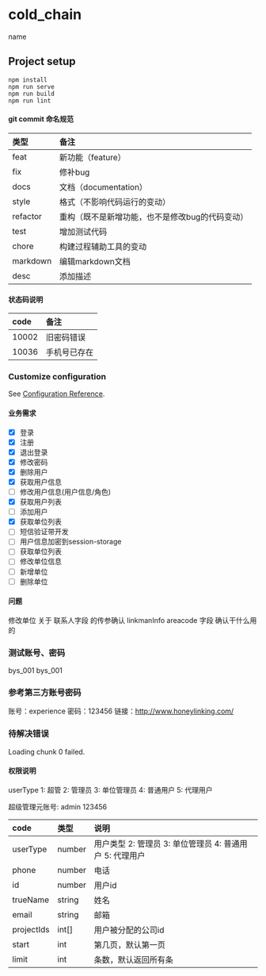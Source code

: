# cold_chain
name

## Project setup
```
npm install
npm run serve
npm run build
npm run lint
```

#### git commit 命名规范
| 类型 | 备注 |
|:-------- |:---- |
| feat     | 新功能（feature）|
| fix      | 修补bug|
| docs     | 文档（documentation）|
| style    |  格式（不影响代码运行的变动）|
| refactor | 重构（既不是新增功能，也不是修改bug的代码变动）|
| test     | 增加测试代码 |
| chore    | 构建过程辅助工具的变动 |
| markdown | 编辑markdown文档 |
| desc     | 添加描述 |

#### 状态码说明
| code | 备注 |
|:-------- |:---- |
| 10002     | 旧密码错误|
| 10036      | 手机号已存在|

### Customize configuration
See [Configuration Reference](https://cli.vuejs.org/config/).

#### 业务需求
- [x] 登录
- [x] 注册
- [x] 退出登录
- [x] 修改密码
- [x] 删除用户
- [x] 获取用户信息
- [ ] 修改用户信息(用户信息/角色)
- [x] 获取用户列表
- [ ] 添加用户
- [x] 获取单位列表
- [ ] 短信验证带开发
- [ ] 用户信息加密到session-storage
- [ ] 获取单位列表
- [ ] 修改单位信息
- [ ] 新增单位
- [ ] 删除单位

#### 问题
修改单位 关于 联系人字段 的传参确认 linkmanInfo
areacode 字段 确认干什么用的

### 测试账号、密码
bys_001 bys_001

### 参考第三方账号密码
账号：experience 
密码：123456
链接：http://www.honeylinking.com/

### 待解决错误
Loading chunk 0 failed.

#### 权限说明
userType 1: 超管 2: 管理员 3: 单位管理员 4: 普通用户 5: 代理用户

超级管理元账号: admin  123456

| code | 类型 | 说明 |
|:-------- |:---- |:---|
|userType |number| 用户类型 2: 管理员 3: 单位管理员 4: 普通用户 5: 代理用户|
|phone |number| 电话|
|id |number|用户id|
|trueName |string|姓名|
|email |string|邮箱|
|projectIds |int[]|用户被分配的公司id|
|start |int|第几页，默认第一页|
|limit |int|条数，默认返回所有条|